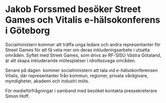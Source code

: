 # Jakob Forssmed besöker Street Games och Vitalis e-hälsokonferens i Göteborg

Socialministern kommer att träffa unga ledare och andra representanter för Street Games för att få veta mer om deras inkluderingsarbete i utsatta områden. Syftet med Street Games, som drivs av RF\-SISU Västra Götaland, är att skapa inkluderande mötesplatser i idrottssvaga områden.

Senare på dagen  kommer socialministern att tala vid e\-hälsokonferensen Vitalis, där representanter från kommun, regioner, privata vårdgivare, myndigheter, akademi och industri möts.

För medieförfrågningar i samband med besöket kontakta pressekreterare Simon Hoff.
